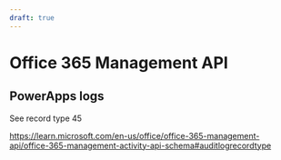```yaml
---
draft: true
---
```

# Office 365 Management API

## PowerApps logs

See record type 45

 https://learn.microsoft.com/en-us/office/office-365-management-api/office-365-management-activity-api-schema#auditlogrecordtype 
